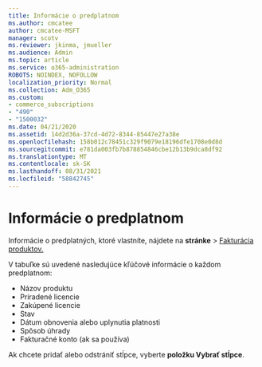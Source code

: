 ```yaml
---
title: Informácie o predplatnom
ms.author: cmcatee
author: cmcatee-MSFT
manager: scotv
ms.reviewer: jkinma, jmueller
ms.audience: Admin
ms.topic: article
ms.service: o365-administration
ROBOTS: NOINDEX, NOFOLLOW
localization_priority: Normal
ms.collection: Adm_O365
ms.custom:
- commerce_subscriptions
- "490"
- "1500032"
ms.date: 04/21/2020
ms.assetid: 14d2d36a-37cd-4d72-8344-85447e27a38e
ms.openlocfilehash: 158b012c78451c329f9079e18196dfe1708e0d8d
ms.sourcegitcommit: e781da003fb7b878854846cbe12b13b9dca8df92
ms.translationtype: MT
ms.contentlocale: sk-SK
ms.lasthandoff: 08/31/2021
ms.locfileid: "58842745"
---
```

# <a name="subscription-information"></a>Informácie o predplatnom

Informácie o predplatných, ktoré vlastníte, nájdete na **stránke** \> [Fakturácia produktov.](https://go.microsoft.com/fwlink/p/?linkid=842054)
  
V tabuľke sú uvedené nasledujúce kľúčové informácie o každom predplatnom:
  
- Názov produktu
- Priradené licencie
- Zakúpené licencie
- Stav
- Dátum obnovenia alebo uplynutia platnosti
- Spôsob úhrady
- Fakturačné konto (ak sa používa)
 
Ak chcete pridať alebo odstrániť stĺpce, vyberte **položku Vybrať stĺpce**.